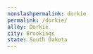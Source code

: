 ```yaml
---
﻿nonslashpermalink: dorkie
permalink: /dorkie/
alley: Dorkie
city: Brookings
state: South Dakota
---
```

